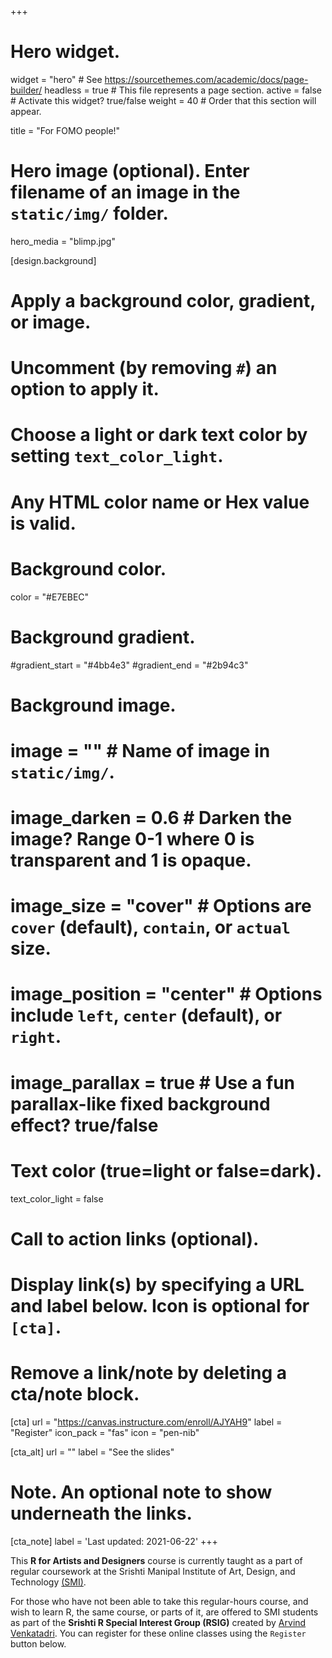 +++
# Hero widget.
widget = "hero"  # See https://sourcethemes.com/academic/docs/page-builder/
headless = true  # This file represents a page section.
active = false  # Activate this widget? true/false
weight = 40  # Order that this section will appear.

title = "For FOMO people!"

# Hero image (optional). Enter filename of an image in the `static/img/` folder.
hero_media = "blimp.jpg"

[design.background]
  # Apply a background color, gradient, or image.
  #   Uncomment (by removing `#`) an option to apply it.
  #   Choose a light or dark text color by setting `text_color_light`.
  #   Any HTML color name or Hex value is valid.

  # Background color.
  color = "#E7EBEC"
  
  # Background gradient.
  #gradient_start = "#4bb4e3"
  #gradient_end = "#2b94c3"
  
  # Background image.
  # image = ""  # Name of image in `static/img/`.
  # image_darken = 0.6  # Darken the image? Range 0-1 where 0 is transparent and 1 is opaque.
  # image_size = "cover"  #  Options are `cover` (default), `contain`, or `actual` size.
  # image_position = "center"  # Options include `left`, `center` (default), or `right`.
  # image_parallax = true  # Use a fun parallax-like fixed background effect? true/false
  
  # Text color (true=light or false=dark).
  text_color_light = false

# Call to action links (optional).
#   Display link(s) by specifying a URL and label below. Icon is optional for `[cta]`.
#   Remove a link/note by deleting a cta/note block.
[cta]
  url = "https://canvas.instructure.com/enroll/AJYAH9"
  label = "Register"
  icon_pack = "fas"
  icon = "pen-nib"
  
[cta_alt]
  url = ""
  label = "See the slides"

# Note. An optional note to show underneath the links.
[cta_note]
  label = 'Last updated: 2021-06-22'
+++

This **R for Artists and Designers** course is currently taught as a part of regular coursework at the Srishti Manipal Institute of Art, Design, and Technology [(SMI)](http://srishtimanipalinstitute.in/).



For those who have not been able to take this regular-hours course, and wish to learn R, the same course, or parts of it, are offered to SMI students as part of the **Srishti R Special Interest Group (RSIG)** created by [Arvind Venkatadri](https://arvindvenkatadri.netlify.app). You can register for these online classes using the `Register` button below.



